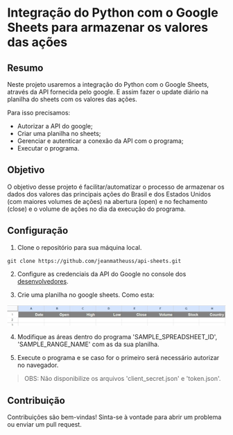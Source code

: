# Integração do Python com o Google Sheets para armazenar os valores das ações


## Resumo
Neste projeto usaremos a integração do Python com o Google Sheets, através da API fornecida pelo google. E assim fazer o update diário na planilha do sheets com os valores das ações.

Para isso precisamos:
- Autorizar a API do google;
- Criar uma planilha no sheets;
- Gerenciar e autenticar a conexão da API com o programa;
- Executar o programa.

## Objetivo

O objetivo desse projeto é facilitar/automatizar o processo de armazenar os dados dos valores das principais ações do Brasil e dos Estados Unidos (com maiores volumes de ações) na abertura (open) e no fechamento (close) e o volume de ações no dia da execução do programa.

## Configuração 

1. Clone o repositório para sua máquina local.
```
git clone https://github.com/jeanmatheuss/api-sheets.git
```
2. Configure as credenciais da API do Google no console dos  [desenvolvedores](https://console.cloud.google.com/).

3. Crie uma planilha no google sheets. Como esta:

![sheets](https://github.com/jeanmatheuss/api-sheets/blob/main/imgs/sheets.jpeg?raw=true)

4. Modifique as áreas dentro do programa 'SAMPLE_SPREADSHEET_ID', 'SAMPLE_RANGE_NAME' com as da sua planilha.

5. Execute o programa e se caso for o primeiro será necessário autorizar no navegador.

>OBS: Não disponibilize os arquivos 'client_secret.json' e 'token.json'.


## Contribuição
Contribuições são bem-vindas! Sinta-se à vontade para abrir um problema ou enviar um pull request.

